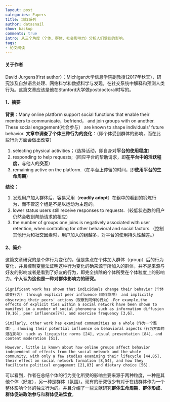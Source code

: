 ```yaml
---
layout: post
categories: Papers
title: 填煤系列
author: datasnail
show: backup
comments: true
intro: 从三个角度（个体、群体、社会影响力）分析人们受到的影响。
tags:
- 论文阅读
---
```


#### 关于作者
David Jurgens(first author）：Michigan大学信息学院副教授(2017年秋天），研究涉及自然语言处理、网络科学和数据科学与发现，在社交系统中解释和预测人类行为。这篇文章应该是他在Stanford大学做postdoctoral时写的。

#### 1、摘要
**背景**：Many online platform support social functions that enable their members to communicate，befriend， and join groups with on another. These social engagement(社会参与） are known to shape individuals' future behavior.
**文章中调查了个体三种行为的变化**：（即个体受到群体的影响，而在此些行为方面会做出改变）
1. selecting physical activities；（选择活动，即自身对**平台的使用程度**）
2. responding to help requests;（回应平台的帮助请求，即**在平台中的活跃程度**，与他人的**交互**）
3. remaining active on the platform.（在平台上停留的时间，即**使用平台的生命周期**）

**结论：**
1. 发现用户加入群体后，容易采用（**readily adopt**）在组中的看到的锻炼行为，而不管这个组是不是以运动为主题的。
2. lower status users still receive responses to requests.（较低状态数的用户仍然会收到帮助请求的相应）
3. the number of groups one joins is negatively associated with user retention, when controlling for other behavioral and social factors.（控制其他行为和社交因素时，用户加入的组越多，对平台的使用持久性越差。）

#### 2、简介
这篇文章研究的是个体行为变化的，但是焦点在个体加入群体（group）后的行为变化，并且控制变量法证明这种行为变化的确来源于所加入的群体，并不是来源与好友的影响或者是看到了好友的行为，即完全排除的个体所受在个体粒度上的影响力。**个人认为这也是一种对群体影响力的研究。**

```
Significant work has shown that indiciduals change their behavior（个体改变行为） through explicit peer influence（同伴影响） and implicitly observing their peers' actions（观察到同伴的行为）.For example,the effects of explicit ties within a social network have been shown to manifest in a number of social phenomena such as information diffusion [9,16], peer influence[74], and exercise frequency [3,6].
```
```
Similarly, other work has examined communities as a whole（作为一个整体）, showing their potential influence on behavioral aspects（行为方面的潜在影响） such as linguistic norms [24], visual presentation [84], and content moderation [51]. 
```
```
However, little is known about how online groups affect behavior independent of effects from the social network and the whole community, with only a few studies examining their lifecycle [44,85], their effect on social network formation [8,54], and how they facilitate political engagement [21,83] and dietary choice [56]. 
```
可以看到，作者在总结个体的行为变化所受的影响主要来源于两种粒度，一种是其他个体（好友），另一种是群体（氛围）。现有的研究很少有对于在线群体作为一个整体影响个体的独立行为的。并且介绍了一些文献研究**群体生命周期**、**群体形成**、**群体促进政治参与**和**群体促进饮食**。






